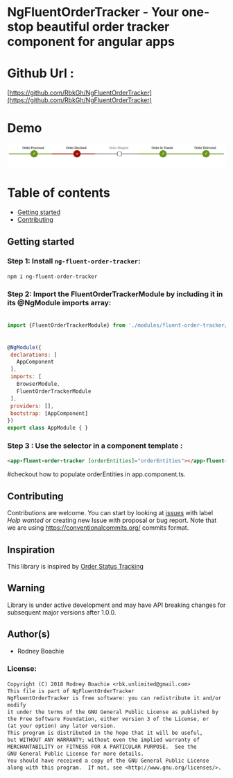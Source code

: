 # NgFluentOrderTracker - Your one-stop beautiful order tracker component for angular apps 

Github Url : 
=================
[https://github.com/RbkGh/NgFluentOrderTracker](https://github.com/RbkGh/NgFluentOrderTracker)

Demo
=================
![](https://github.com/RbkGh/NgFluentOrderTracker/raw/master/demo/demoimage.png)

Table of contents
=================
 * [Getting started](#getting-started)
 * [Contributing](#contributing)
 
 ## Getting started
 ### Step 1: Install `ng-fluent-order-tracker`:
 ```shell
 npm i ng-fluent-order-tracker
 ```
 ### Step 2: Import the FluentOrderTrackerModule by including it in its @NgModule imports array:
 ```js

import {FluentOrderTrackerModule} from './modules/fluent-order-tracker/fluent-order-tracker.module';


@NgModule({
  declarations: [
    AppComponent
  ],
  imports: [
    BrowserModule,
    FluentOrderTrackerModule
  ],
  providers: [],
  bootstrap: [AppComponent]
})
export class AppModule { }

 ```
 ### Step 3 : Use the selector in a component template : 
 ```html
<app-fluent-order-tracker [orderEntities]="orderEntities"></app-fluent-order-tracker>

```
#checkout  how to populate orderEntities in app.component.ts.

 ## Contributing
 
 Contributions are welcome. You can start by looking at [issues](https://github.com/RbkGh/NgFluentOrderTracker/issues?q=is%3Aopen+is%3Aissue+label%3A%22help+wanted%22) with label *Help wanted*  or creating new Issue with proposal or bug report.
 Note that we are using https://conventionalcommits.org/ commits format.
 
 ## Inspiration
 This library is inspired by [Order Status Tracking](https://codepen.io/manit/pen/uFnJw) 
 
## Warning
Library is under active development and may have API breaking changes for subsequent major versions after 1.0.0.



Author(s)
---------
- Rodney Boachie


### License: 

    Copyright (C) 2018 Rodney Boachie <rbk.unlimited@gmail.com>
    This file is part of NgFluentOrderTracker
    NgFluentOrderTracker is free software: you can redistribute it and/or modify
    it under the terms of the GNU General Public License as published by
    the Free Software Foundation, either version 3 of the License, or
    (at your option) any later version.
    This program is distributed in the hope that it will be useful,
    but WITHOUT ANY WARRANTY; without even the implied warranty of
    MERCHANTABILITY or FITNESS FOR A PARTICULAR PURPOSE.  See the
    GNU General Public License for more details.
    You should have received a copy of the GNU General Public License
    along with this program.  If not, see <http://www.gnu.org/licenses/>.


